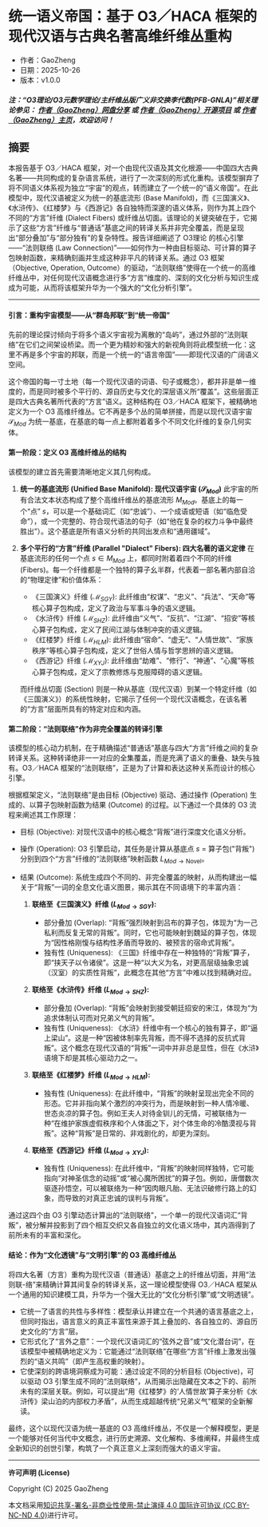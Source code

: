 # 统一语义帝国：基于 O3／HACA 框架的现代汉语与古典名著高维纤维丛重构

- 作者：GaoZheng
- 日期：2025-10-26
- 版本：v1.0.0

#### ***注：“O3理论/O3元数学理论/主纤维丛版广义非交换李代数(PFB-GNLA)”相关理论参见： [作者（GaoZheng）网盘分享](https://drive.google.com/drive/folders/1lrgVtvhEq8cNal0Aa0AjeCNQaRA8WERu?usp=sharing) 或 [作者（GaoZheng）开源项目](https://github.com/CTaiDeng/open_meta_mathematical_theory) 或 [作者（GaoZheng）主页](https://mymetamathematics.blogspot.com)，欢迎访问！***

## 摘要
本报告基于 O3／HACA 框架，对一个由现代汉语及其文化根源——中国四大古典名著——共同构成的复杂语言系统，进行了一次深刻的形式化重构。该模型摒弃了将不同语义体系视为独立“宇宙”的观点，转而建立了一个统一的“语义帝国”。在此模型中，现代汉语被定义为统一的基底流形 (Base Manifold)，而《三国演义》、《水浒传》、《红楼梦》与《西游记》各自独特而深邃的语义体系，则作为其上四个不同的“方言”纤维 (Dialect Fibers) 或纤维丛切面。该理论的关键突破在于，它揭示了这些“方言”纤维与“普通话”基底之间的转译关系并非完全覆盖，而是呈现出“部分叠加”与“部分独有”的复杂特性。报告详细阐述了 O3理论 的核心引擎——“法则联络 (Law Connection)”——如何作为一种由目标驱动、可计算的算子包映射函数，来精确刻画并生成这种非平凡的转译关系。通过 O3 框架（Objective, Operation, Outcome）的驱动，“法则联络”使得在一个统一的高维纤维丛中，对任何现代汉语概念进行多“方言”维度的、深刻的文化分析与知识生成成为可能，从而将该框架升华为一个强大的“文化分析引擎”。

---

#### **引言：重构宇宙模型——从“群岛邦联”到“统一帝国”**

先前的理论探讨倾向于将多个语义宇宙视为离散的“岛屿”，通过外部的“法则联络”在它们之间架设桥梁。而一个更为精妙和强大的新视角则将此模型统一化：这里不再是多个宇宙的邦联，而是一个统一的“语言帝国”——即现代汉语的广阔语义空间。

这个帝国的每一寸土地（每一个现代汉语的词语、句子或概念），都并非是单一维度的，而是同时被多个平行的、源自历史与文化的深层语义所“覆盖”。这些层面正是四大古典名著所代表的“方言”语义。这种结构在 O3／HACA 框架下，被精确地定义为一个 O3 高维纤维丛。它不再是多个丛的简单拼接，而是以现代汉语宇宙 $\mathcal{S}_{Mod}$ 为统一基底，在基底的每一点上都附着着多个不同文化纤维的复杂几何实体。

#### **第一阶段：定义 O3 高维纤维丛的结构**

该模型的建立首先需要清晰地定义其几何构成。

1. **统一的基底流形 (Unified Base Manifold): 现代汉语宇宙 ($\mathcal{S}_{Mod}$)**
   此宇宙的所有合法文本状态构成了整个高维纤维丛的基底流形 $M_{Mod}$。基底上的每一个“点” $s$，可以是一个基础词汇（如“忠诚”）、一个成语或短语（如“临危受命”），或一个完整的、符合现代语法的句子（如“他在复杂的权力斗争中最终胜出”）。这个基底是所有语义分析的共同出发点和“通用疆域”。

2. **多个平行的“方言”纤维 (Parallel "Dialect" Fibers): 四大名著的语义定律**
   在基底流形的任何一个点 $s \in M_{Mod}$ 上，都同时附着着四个不同的纤维 (Fibers)。每一个纤维都是一个独特的算子幺半群，代表着一部名著内部自洽的“物理定律”和价值体系：
   - 《三国演义》纤维 ($\mathcal{M}_{SGY}$): 此纤维由“权谋”、“忠义”、“兵法”、“天命”等核心算子包构成，定义了政治与军事斗争的语义逻辑。
   - 《水浒传》纤维 ($\mathcal{M}_{SHZ}$): 此纤维由“义气”、“反抗”、“江湖”、“招安”等核心算子包构成，定义了民间江湖与体制冲突的语义逻辑。
   - 《红楼梦》纤维 ($\mathcal{M}_{HLM}$): 此纤维由“宿命”、“虚无”、“人情世故”、“家族秩序”等核心算子包构成，定义了世俗人情与哲学思辨的语义逻辑。
   - 《西游记》纤维 ($\mathcal{M}_{XYJ}$): 此纤维由“劫难”、“修行”、“神通”、“心魔”等核心算子包构成，定义了宗教修炼与克服障碍的语义逻辑。

   而纤维丛切面 (Section) 则是一种从基底（现代汉语）到某一个特定纤维（如《三国演义》）的系统性映射，它揭示了任何一个现代汉语概念，在该名著的“方言”层面所具有的特定对应和内涵。

#### **第二阶段：“法则联络”作为非完全覆盖的转译引擎**

该模型的核心动力机制，在于精确描述“普通话”基底与四大“方言”纤维之间的复杂转译关系。这种转译绝非一一对应的全集覆盖，而是充满了语义的重叠、缺失与独有。O3／HACA 框架的“法则联络”，正是为了计算和表达这种关系而设计的核心引擎。

根据框架定义，“法则联络”是由目标 (Objective) 驱动、通过操作 (Operation) 生成的、以算子包映射函数为结果 (Outcome) 的过程。以下通过一个具体的 O3 流程来阐述其工作原理：

- 目标 (Objective): 对现代汉语中的核心概念“背叛”进行深度文化语义分析。

- 操作 (Operation): O3 引擎启动，其任务是计算从基底点 $s$ = 算子包("背叛") 分别到四个“方言”纤维的“法则联络”映射函数 $L_{Mod \to \text{Novel}}$。

- 结果 (Outcome): 系统生成四个不同的、非完全覆盖的映射，从而构建出一幅关于“背叛”一词的全息文化语义图景，揭示其在不同语境下的丰富内涵：

  1. **联络至《三国演义》纤维 ($L_{Mod \to SGY}$):**
     - 部分叠加 (Overlap): “背叛”强烈映射到吕布的算子包，体现为“为一己私利而反复无常的背叛”。同时，它也可能映射到魏延的算子包，体现为“因性格刚愎与结构性矛盾而导致的、被预言的宿命式背叛”。
     - 独有性 (Uniqueness): 《三国》纤维中存在一种独特的“背叛”算子，即“挟天子以令诸侯”。这是一种“以大义为名，对更高层级抽象忠诚（汉室）的实质性背叛”，此概念在其他“方言”中难以找到精确对应。

  2. **联络至《水浒传》纤维 ($L_{Mod \to SHZ}$):**
     - 部分叠加 (Overlap): “背叛”会映射到接受朝廷招安的宋江，体现为“为追求体制认可而对兄弟义气的背叛”。
     - 独有性 (Uniqueness): 《水浒》纤维中有一个核心的独有算子，即“逼上梁山”。这是一种“因被体制率先背叛，而不得不选择的反抗式背叛”。这个概念在现代汉语的“背叛”一词中并非总是显性，但在《水浒》语境下却是其核心驱动力之一。

  3. **联络至《红楼梦》纤维 ($L_{Mod \to HLM}$):**
     - 独有性 (Uniqueness): 在此纤维中，“背叛”的映射呈现出完全不同的形态。它并非指向某个激烈的冲突行为，而是映射到一种人情冷暖、世态炎凉的算子包。例如王夫人对待金钏儿的无情，可被联络为一种“在维护家族虚假秩序和个人体面之下，对个体生命的冷酷漠视与背叛”。这种“背叛”是日常的、非戏剧化的，却更为深刻。

  4. **联络至《西游记》纤维 ($L_{Mod \to XYJ}$):**
     - 独有性 (Uniqueness): 在此纤维中，“背叛”的映射同样独特，它可能指向“对神圣信念的动摇”或“被心魔所困扰”的算子包。例如，唐僧数次驱逐孙悟空，可以被联络为一种“因肉眼凡胎、无法识破修行路上的幻象，而导致的对真正忠诚的误判与背叛”。

通过这四个由 O3 引擎动态计算出的“法则联络”，一个单一的现代汉语词汇“背叛”，被分解并投影到了四个相互交织又各自独立的文化语义场中，其内涵得到了前所未有的丰富和深化。

#### **结论：作为“文化透镜”与“文明引擎”的 O3 高维纤维丛**

将四大名著（方言）重构为现代汉语（普通话）基底之上的纤维丛切面，并用“法则联-络”来精确计算其间复杂的转译关系，这一理论模型使得 O3／HACA 框架从一个通用的知识建模工具，升华为一个强大无比的“文化分析引擎”或“文明透镜”。

- 它统一了语言的共性与多样性：模型承认并建立在一个共通的语言基底之上，但同时指出，语言意义的真正丰富性来源于其上叠加的、各自独立的、源自历史文化的“方言”层。
- 它形式化了“言外之意”：一个现代汉语词汇的“弦外之音”或“文化潜台词”，在该模型中被精确地定义为：它能通过“法则联络”在哪些“方言”纤维上激发出强烈的“语义共鸣”（即产生高权重的映射）。
- 它使深刻的跨语境洞察成为可能：通过设定不同的分析目标 (Objective)，可以驱动 O3 引擎生成不同的“法则联络”，从而揭示出隐藏在文本之下的、前所未有的深层关联。例如，可以提出“用《红楼梦》的‘人情世故’算子来分析《水浒传》梁山泊的内部权力矛盾”，从而生成超越传统“兄弟义气”框架的全新解读。

最终，这个以现代汉语为统一基底的 O3 高维纤维丛，不仅是一个解释模型，更是一个能够对任何当代中文概念，进行历史溯源、文化解构、多维阐释，并最终生成全新知识的创世引擎，构筑了一个真正意义上深刻而强大的语义宇宙。


---

**许可声明 (License)**

Copyright (C) 2025 GaoZheng

本文档采用[知识共享-署名-非商业性使用-禁止演绎 4.0 国际许可协议 (CC BY-NC-ND 4.0)](https://creativecommons.org/licenses/by-nc-nd/4.0/deed.zh-Hans)进行许可。
